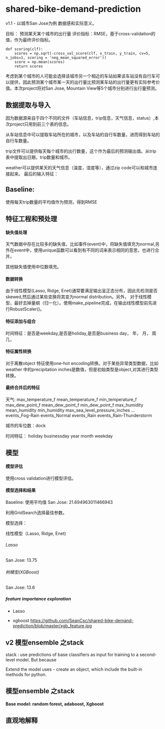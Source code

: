 # shared-bike-demand-prediction
v1.1 - 以城市San Jose为例
数据感和实际意义。

目标： 预测某天某个城市的出行量
评价指标：RMSE，基于cross-validation的值，作为最终评价指标。
```
def scoring(clf):
    scores = np.sqrt(-cross_val_score(clf, x_train, y_train, cv=5, n_jobs=1, scoring = 'neg_mean_squared_error'))
    score = np.mean(scores)
    return scores
```

考虑到某个城市的人可能会选择该城市另一个相近的车站如果该车站没有自行车可以提供，因此预测某个城市某一天的出行量比预测某车站的出行量更有实际参考价值。本次project将对San Jose, Mountain View等5个城市分别进行出行量预测。

## 数据提取与导入

因为数据源来自于四个不同的文件（车站信息，trip信息，天气信息，status）,本次project只用到前三个表的信息。

从车站信息中可以提取车站所在的城市，以及车站的自行车数量，进而得到车站的自行车数量。

trip文件可以提供每天每个城市的出行数量，这个作为最后的预测输出值。从trip表中提取出日期，trip数量和城市。

weather可以提供某天的天气信息（温度，湿度等），通过zip code可以和城市连接起来。
最后的输入特征：


## Baseline:
使用每天trip数量的平均值作为预测，得到RMSE

## 特征工程和预处理

#### 缺失值处理

天气数据中存在比较多的缺失值，比如事件(event)中，将缺失值填充为normal,另外在event中，使用unique函数可以看到有不同的词来表示相同的意思，也进行合并。

其他缺失值使用中位数填充。

#### 数据转换
由于线性模型(Lasso, Ridge, Enet)通常要满足输出呈正态分布，因此先检测是否skewed,然后通过某些变换将其变为normal distribution。另外，
对于线性模型，最好去掉量纲（归一化）。使用make_pipeline完成，在输出线性模型前先进行RobustScaler()。

#### 特征添加与组合
时间特征：是否是weekday,是否是holiday,是否是business day， 年， 月， 周几， 

#### 特征属性转换
对于离散object 特征使用one-hot encoding转换。对于某些异常类型数据，比如weather 中的precipitation inches是数值，但是初始类型是object,对其进行类型转换。

#### 最终合并后的特征
天气: 
max_temperature_f	mean_temperature_f	min_temperature_f	max_dew_point_f	mean_dew_point_f	min_dew_point_f	max_humidity	mean_humidity	min_humidity	max_sea_level_pressure_inches	...	events_Fog-Rain	events_Normal	events_Rain	events_Rain-Thunderstorm	

城市的车位数：dock	

时间特征： holiday	businessday	year	month	weekday

## 模型

#### 模型评估
使用cross validation进行模型评估。

#### 模型选择和结果
Baseline: 使用平均值
San Jose: 21.694963011466943


利用GridSearch选择最佳参数。

模型选择：

线性模型（Lasso, Ridge, Enet)
###### Lasso 

San Jose: 13.75 

###### 树模型(XGBoost)
San Jose: 13.6

##### feature importance exploration



- Lasso

- xgboost
https://github.com/SeanCsc/shared-bike-demand-prediction/blob/master/xgb_feature.jpg





## v2 模型ensemble 之stack 

stack : use predictions of base classifiers as input for training to a second-level model. But because 

Extend the model uses - create an object, which include the built-in methods for python.


## 模型ensemble 之stack 

#### Base model: random forest, adaboost, Xgboost













## 直观地解释
